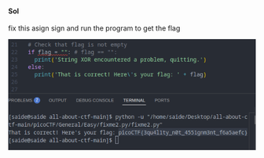 #### Sol

fix this asign sign  and run the program to get the flag

![1746024214090](image/README/1746024214090.png)
